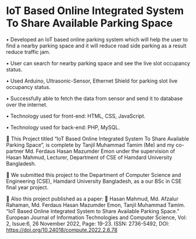 # IoT Based Online Integrated System To Share Available Parking Space
• Developed an IoT based online parking system which will help the user to find a nearby parking space and it will reduce road side parking as a result reduce traffic jam.

• User can search for nearby parking space and see the live slot occupancy status.

• Used Arduino, Ultrasonic-Sensor, Ethernet Shield for parking slot live occupancy status.

• Successfully able to fetch the data from sensor and send it to database over the internet.

• Technology used for front-end: HTML, CSS, JavaScript.

• Technology used for back-end: PHP, MySQL.

	This Project titled “IoT Based Online Integrated System To Share Available Parking Space”, is complete by Tanjil Muhammad Tamim (Me) and my co-partner Md. Ferdaus Hasan Mazumder Emon under the supervision of Hasan Mahmud, Lecturer, Department of CSE of Hamdard University Bangladesh.

	We submitted this project to the Department of Computer Science and Engineering (CSE), Hamdard University Bangladesh, as a our BSc in CSE final year project.

	Also this project published as a paper:
	Hasan Mahmud, Md. Afzalur Rahaman, Md. Ferdaus Hasan Mazumder Emon, Tanjil Muhammad Tamim. “IoT Based Online Integrated System to Share Available Parking Space.” European Journal of Information Technologies and Computer Science, Vol: 2, Issue:6, 26 November 2022, Page: 19-23. ISSN: 2736-5492, DOI: https://doi.org/10.24018/compute.2022.2.6.78
